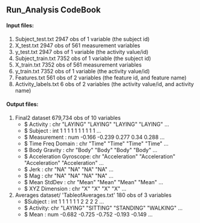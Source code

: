 ## Run_Analysis CodeBook

#### Input files:
1. Subject_test.txt
    2947 obs of 1 variable (the subject id)
2. X_test.txt
    2947 obs of 561 measurement variables
3. y_test.txt
    2947 obs of 1 variable (the activity value/id)
4. Subject_train.txt
    7352 obs of 1 variable (the subject id)
5. X_train.txt
    7352 obs of 561 measurement variables
6. y_train.txt
    7352 obs of 1 variable (the activity value/id)
7. Features.txt
    561 obs of 2 variables (the feature id, and feature name)
8. Activity_labels.txt
    6 obs of 2 variables (the activity value/id, and activity name)
    
#### Output files:
1.  Final2 dataset
    679,734 obs of 10 variables
    + $ Activity              : chr  "LAYING" "LAYING" "LAYING" "LAYING" ...
    + $ Subject               : int  1 1 1 1 1 1 1 1 1 1 ...
    + $ Measurement           : num  -0.166 -0.239 0.277 0.34 0.288 ...
    + $ Time Freq Domain      : chr  "Time" "Time" "Time" "Time" ...
    + $ Body Gravity          : chr  "Body" "Body" "Body" "Body" ...
    + $ Acceleration Gyroscope: chr  "Acceleration" "Acceleration" "Acceleration" "Acceleration" ...
    + $ Jerk                  : chr  "NA" "NA" "NA" "NA" ...
    + $ Mag                   : chr  "NA" "NA" "NA" "NA" ...
    + $ Mean StdDev           : chr  "Mean" "Mean" "Mean" "Mean" ...
    + $ XYZ Dimension         : chr  "X" "X" "X" "X" ...
 2. Averages dataset/ 'TableofAverages.txt'
    180 obs of 3 variables
    + $Subject : int  1 1 1 1 1 1 2 2 2 2 ...
    + $ Activity: chr  "LAYING" "SITTING" "STANDING" "WALKING" ...
    + $ Mean    : num  -0.682 -0.725 -0.752 -0.193 -0.149 ...
